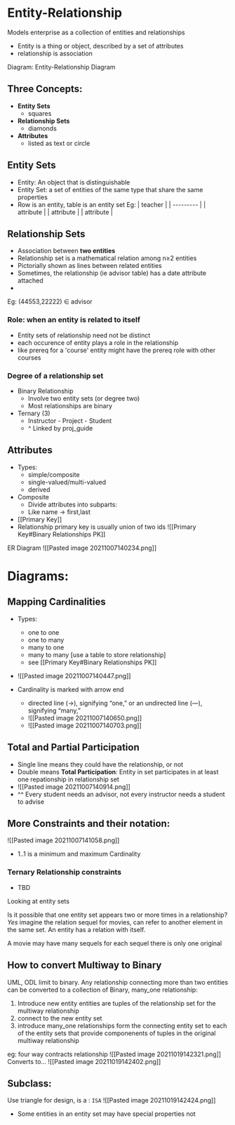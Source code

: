 # Entity-Relationship

Models enterprise as a collection of entities and relationships
* Entity is a thing or object, described by a set of attributes
* relationship is association

Diagram: Entity-Relationship Diagram


## Three Concepts:
* **Entity Sets**
	* squares
* **Relationship Sets**
	* diamonds
* **Attributes**
	* listed as text or circle

## Entity Sets
* Entity: An object that is distinguishable
* Entity Set: a set of entities of the same type that share the same properties
* Row is an entity, table is an entity set
Eg:
| teacher   |
| --------- |
| attribute |
| attribute |
| attribute | 	

## Relationship Sets
* Association between **two entities**
* Relationship set is a mathematical relation among n$\geq$2 entities
* Pictorially shown as lines between related entities
* Sometimes, the relationship (ie advisor table) has a date attribute attached
* 
Eg:
(44553,22222) $\in$ advisor

### Role: when an entity is related to itself
* Entity sets of relationship need not be distinct
* each occurence of entity plays a role in the relationship
* like prereq for a 'course' entity might have the prereq role with other courses

### Degree of a relationship set
* Binary Relationship
	* Involve two entity sets (or degree two)
	* Most relationships are binary
* Ternary (3)
	* Instructor - Project - Student 
	* ^ Linked by proj_guide

## Attributes
* Types:
	* simple/composite
	* single-valued/multi-valued
	* derived 
* Composite
	* Divide attributes into subparts:
	* Like name -> first,last
* [[Primary Key]]
* Relationship primary key is usually union of two ids
![[Primary Key#Binary Relationships PK]]




ER Diagram
![[Pasted image 20211007140234.png]]

# Diagrams:
## Mapping Cardinalities
* Types:
	* one to one 
	* one to many
	* many to one
	* many to many [use a table to store relationship]
	* see [[Primary Key#Binary Relationships PK]]
* ![[Pasted image 20211007140447.png]]

* Cardinality is marked with arrow end
	* directed line (→), signifying “one,” or an undirected line (—), signifying “many,”
	* ![[Pasted image 20211007140650.png]]
	* ![[Pasted image 20211007140703.png]]

###
## Total and Partial Participation
* Single line means they could have the relationship, or not
* Double means **Total Participation**: Entity in set participates in at least one repationship in relationship set
* ![[Pasted image 20211007140914.png]]
* ^^ Every student needs an advisor, not every instructor needs a student to advise

## More Constraints and their notation:
![[Pasted image 20211007141058.png]]
* 1..1 is a minimum and maximum Cardinality

### Ternary Relationship constraints
* TBD



Looking at entity sets

Is it possible that one entity set appears two or more times in a relationship? *Yes*
imagine the relation sequel for movies, can refer to another element in the same set. An entity has a relation with itself.

A movie may have many sequels for each sequel there is only one original




## How to convert Multiway to Binary
UML, ODL limit to binary.
Any relationship connecting more than two entities can be converted to a collection of Binary, many_one relationship:
1. Introduce new entity
	entities are tuples of the relationship set for the multiway relationship
2. connect to the new entity set
3. introduce many_one relationships form 
	the connecting entity set to each of the entity sets that provide componenents of tuples in the original multiway relationship
	
eg: four way contracts relationship
![[Pasted image 20211019142321.png]]
Converts to...
![[Pasted image 20211019142402.png]]



## Subclass:
Use triangle for design, is a : `ISA`
![[Pasted image 20211019142424.png]]
* Some entities in an entity set may have special properties not 
